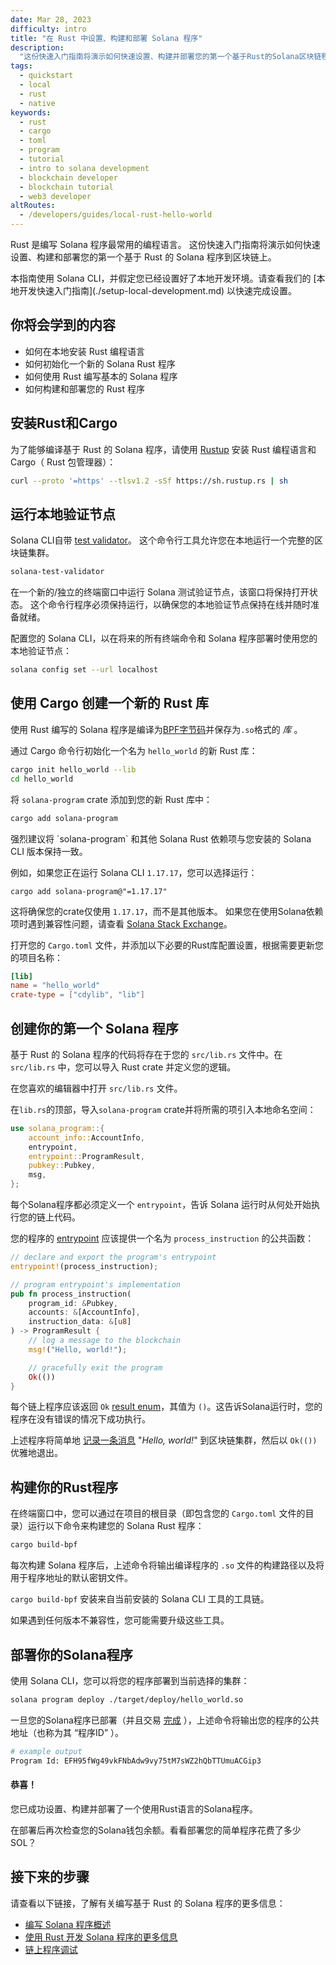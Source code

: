 ```yaml
---
date: Mar 28, 2023
difficulty: intro
title: "在 Rust 中设置、构建和部署 Solana 程序"
description:
  "这份快速入门指南将演示如何快速设置、构建并部署您的第一个基于Rust的Solana区块链程序。"
tags:
  - quickstart
  - local
  - rust
  - native
keywords:
  - rust
  - cargo
  - toml
  - program
  - tutorial
  - intro to solana development
  - blockchain developer
  - blockchain tutorial
  - web3 developer
altRoutes:
  - /developers/guides/local-rust-hello-world
---
```


Rust 是编写 Solana 程序最常用的编程语言。
这份快速入门指南将演示如何快速设置、构建和部署您的第一个基于 Rust 的 Solana 程序到区块链上。

<Callout type="caution" title="Do you have the Solana CLI installed?">
本指南使用 Solana CLI，并假定您已经设置好了本地开发环境。请查看我们的 [本地开发快速入门指南](./setup-local-development.md) 以快速完成设置。
</Callout>

## 你将会学到的内容

- 如何在本地安装 Rust 编程语言
- 如何初始化一个新的 Solana Rust 程序
- 如何使用 Rust 编写基本的 Solana 程序
- 如何构建和部署您的 Rust 程序

## 安装Rust和Cargo

为了能够编译基于 Rust 的 Solana 程序，请使用 [Rustup](https://rustup.rs/) 安装 Rust 编程语言和 Cargo（ Rust 包管理器）：


```bash
curl --proto '=https' --tlsv1.2 -sSf https://sh.rustup.rs | sh
```

## 运行本地验证节点

Solana CLI自带 [test validator](https://docs.solana.com/developing/test-validator)。
这个命令行工具允许您在本地运行一个完整的区块链集群。

```bash
solana-test-validator
```

<Callout title="PRO TIP">
在一个新的/独立的终端窗口中运行 Solana 测试验证节点，该窗口将保持打开状态。
这个命令行程序必须保持运行，以确保您的本地验证节点保持在线并随时准备就绪。
</Callout>

配置您的 Solana CLI，以在将来的所有终端命令和 Solana 程序部署时使用您的本地验证节点：

```bash
solana config set --url localhost
```

## 使用 Cargo 创建一个新的 Rust 库

使用 Rust 编写的 Solana 程序是编译为[BPF字节码](https://docs.solana.com/developing/on-chain-programs/faq#berkeley-packet-filter-bpf)并保存为`.so`格式的 _库_ 。

通过 Cargo 命令行初始化一个名为 `hello_world` 的新 Rust 库：

```bash
cargo init hello_world --lib
cd hello_world
```

将 `solana-program` crate 添加到您的新 Rust 库中：

```bash
cargo add solana-program
```

<Callout title="Pro Tip">
强烈建议将 `solana-program` 和其他 Solana Rust 依赖项与您安装的 Solana CLI 版本保持一致。

例如，如果您正在运行 Solana CLI `1.17.17`，您可以选择运行：

```
cargo add solana-program@"=1.17.17"
```

这将确保您的crate仅使用 `1.17.17`，而不是其他版本。
如果您在使用Solana依赖项时遇到兼容性问题，请查看 [Solana Stack Exchange](https://solana.stackexchange.com/questions/9798/error-building-program-with-solana-program-v1-18-and-cli-v1-17/9799)。

</Callout>

打开您的 `Cargo.toml` 文件，并添加以下必要的Rust库配置设置，根据需要更新您的项目名称：

```toml
[lib]
name = "hello_world"
crate-type = ["cdylib", "lib"]
```

## 创建你的第一个 Solana 程序

基于 Rust 的 Solana 程序的代码将存在于您的 `src/lib.rs` 文件中。在 `src/lib.rs` 中，您可以导入 Rust crate 并定义您的逻辑。

在您喜欢的编辑器中打开 `src/lib.rs` 文件。

在`lib.rs`的顶部，导入`solana-program` crate并将所需的项引入本地命名空间：


```rust
use solana_program::{
    account_info::AccountInfo,
    entrypoint,
    entrypoint::ProgramResult,
    pubkey::Pubkey,
    msg,
};
```

每个Solana程序都必须定义一个 `entrypoint`，告诉 Solana 运行时从何处开始执行您的链上代码。

您的程序的 [entrypoint](https://docs.solana.com/developing/on-chain-programs/developing-rust#program-entrypoint) 应该提供一个名为 `process_instruction` 的公共函数：


```rust
// declare and export the program's entrypoint
entrypoint!(process_instruction);

// program entrypoint's implementation
pub fn process_instruction(
    program_id: &Pubkey,
    accounts: &[AccountInfo],
    instruction_data: &[u8]
) -> ProgramResult {
    // log a message to the blockchain
    msg!("Hello, world!");

    // gracefully exit the program
    Ok(())
}
```

每个链上程序应该返回 `Ok` [result enum](https://doc.rust-lang.org/std/result/)，其值为 `()`。这告诉Solana运行时，您的程序在没有错误的情况下成功执行。

上述程序将简单地 [记录一条消息](https://docs.solana.com/developing/on-chain-programs/debugging#logging) "_Hello, world!_" 到区块链集群，然后以 `Ok(())` 优雅地退出。


## 构建你的Rust程序

在终端窗口中，您可以通过在项目的根目录（即包含您的 `Cargo.toml` 文件的目录）运行以下命令来构建您的 Solana Rust 程序：

```bash
cargo build-bpf
```

<Callout>

每次构建 Solana 程序后，上述命令将输出编译程序的 `.so` 文件的构建路径以及将用于程序地址的默认密钥文件。

`cargo build-bpf` 安装来自当前安装的 Solana CLI 工具的工具链。

如果遇到任何版本不兼容性，您可能需要升级这些工具。
</Callout>

## 部署你的Solana程序

使用 Solana CLI，您可以将您的程序部署到当前选择的集群：

```bash
solana program deploy ./target/deploy/hello_world.so
```

一旦您的Solana程序已部署（并且交易 [完成](https://docs.solana.com/cluster/commitments) ），上述命令将输出您的程序的公共地址（也称为其 “程序ID” ）。

```bash
# example output
Program Id: EFH95fWg49vkFNbAdw9vy75tM7sWZ2hQbTTUmuACGip3
```

#### 恭喜！

您已成功设置、构建并部署了一个使用Rust语言的Solana程序。

<Callout type="success" title="Check your wallet balance!">
在部署后再次检查您的Solana钱包余额。看看部署您的简单程序花费了多少SOL？
</Callout>

## 接下来的步骤

请查看以下链接，了解有关编写基于 Rust 的 Solana 程序的更多信息：

- [编写 Solana 程序概述](https://docs.solana.com/developing/on-chain-programs/overview)
- [使用 Rust 开发 Solana 程序的更多信息](https://docs.solana.com/developing/on-chain-programs/developing-rust)
- [链上程序调试](https://docs.solana.com/developing/on-chain-programs/debugging)
